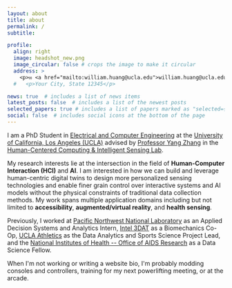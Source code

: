 ```yaml
---
layout: about
title: about
permalink: /
subtitle:

profile:
  align: right
  image: headshot_new.png
  image_circular: false # crops the image to make it circular
  address: >
    <p>✉ <a href="mailto:william.huang@ucla.edu">william.huang@ucla.edu</a></p>
  #   <p>Your City, State 12345</p>

news: true  # includes a list of news items
latest_posts: false  # includes a list of the newest posts
selected_papers: true # includes a list of papers marked as "selected={true}"
social: false  # includes social icons at the bottom of the page
---
```


I am a PhD Student in [Electrical and Computer Engineering](https://www.ee.ucla.edu/) at the [University of California, Los Angeles (UCLA)](https://www.ucla.edu/) advised by [Professor Yang Zhang](https://yangzhang.dev/) in the [Human-Centered Computing & Intelligent Sensing Lab](https://hilab.dev/).

My research interests lie at the intersection in the field of **Human-Computer Interaction (HCI)** and **AI**. I am interested in how we can build and leverage human-centric digital twins to design more personalized sensing technologies and enable finer grain control over interactive systems and AI models without the physical constraints of traditional data collection methods. My work spans multiple application domains including but not limited to **accessibility**, **augmented/virtual reality**, and **health sensing**.

Previously, I worked at [Pacific Northwest National Laboratory](https://www.pnnl.gov/) as an Applied Decision Systems and Analytics Intern, [Intel 3DAT](https://www.intel.com/content/www/us/en/architecture-and-technology/3d-athlete-tracking.html) as a Biomechanics Co-Op, [UCLA Athletics](https://uclabruins.com/) as the Data Analytics and Sports Science Project Lead, and the [National Institutes of Health -- Office of AIDS Research](https://www.oar.nih.gov/) as a Data Science Fellow.


When I'm not working or writing a website bio, I'm probably modding consoles and controllers, training for my next powerlifting meeting, or at the arcade.

<!-- Write your biography here. Tell the world about yourself. Link to your favorite [subreddit](http://reddit.com). You can put a picture in, too. The code is already in, just name your picture `prof_pic.jpg` and put it in the `img/` folder. -->

<!-- Put your address / P.O. box / other info right below your picture. You can also disable any of these elements by editing `profile` property of the YAML header of your `_pages/about.md`. Edit `_bibliography/papers.bib` and Jekyll will render your [publications page](/al-folio/publications/) automatically. -->

<!-- Link to your social media connections, too. This theme is set up to use [Font Awesome icons](http://fortawesome.github.io/Font-Awesome/) and [Academicons](https://jpswalsh.github.io/academicons/), like the ones below. Add your Facebook, Twitter, LinkedIn, Google Scholar, or just disable all of them. -->

